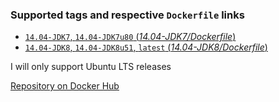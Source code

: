 ### Supported tags and respective `Dockerfile` links

-	[`14.04-JDK7`, `14.04-JDK7u80` (*14.04-JDK7/Dockerfile*)](https://github.com/n3ziniuka5/docker-ubuntu-oracle-jdk/blob/master/14.04-JDK7/Dockerfile)
-	[`14.04-JDK8`, `14.04-JDK8u51`, `latest` (*14.04-JDK8/Dockerfile*)](https://github.com/n3ziniuka5/docker-ubuntu-oracle-jdk/blob/master/14.04-JDK8/Dockerfile)

I will only support Ubuntu LTS releases

[Repository on Docker Hub](https://registry.hub.docker.com/u/n3ziniuka5/ubuntu-oracle-jdk/)
